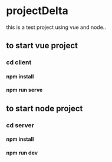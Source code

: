 # projectDelta
this is a test project using vue and node..

## to start vue project 

### cd client

#### npm install

#### npm run serve

## to start node project

### cd server

#### npm install

#### npm run dev

